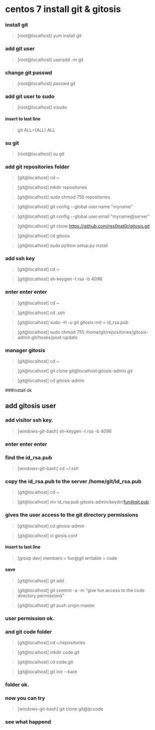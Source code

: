 # centos 7 install git & gitosis

### install git

>[root@localhost] yum install git


### add git user

>[root@localhost] useradd -m git

### change git passwd

>[root@localhost] passwd git

### add git user to sudo 

>[root@localhost] visudo

#### insert to last line
>git    ALL=(ALL)       ALL

### su git

>[root@localhost] su git

### add git repositories folder

>[git@localhost] cd ~

>[git@localhost] mkdir repositories

>[git@localhost] sudo chmod 755 repositories

>[git@localhost] git config --global user.name "myname" 

>[git@localhost] git config --global user.email "myname@server"

>[git@localhost] git clone https://github.com/res0nat0r/gitosis.git

>[git@localhost] cd gitosis 

>[git@localhost] sudo python setup.py install

### add ssh key

>[git@localhost] cd ~

>[git@localhost] sh-keygen -t rsa -b 4096  

### enter enter enter

>[git@localhost] cd ~

>[git@localhost] cd .ssh

>[git@localhost] sudo -H -u git gitosis-init < id_rsa.pub

>[git@localhost] sudo chmod 755 /home/git/repositories/gitosis-admin.git/hooks/post-update

### manager gitosis

>[git@localhost] cd ~ 

>[git@localhost] git clone git@localhost:gitosis-admin.git

>[git@localhost] cd gitosis-admin


###install ok

## add gitosis user

### add visitor ssh key.

>[windows-git-bash] sh-keygen -t rsa -b 4096

### enter enter enter

### find the id_rsa.pub

>[windows-git-bash] cd ~/.ssh


### copy the id_rsa.pub to the server /home/git/id_rsa.pub

>[git@localhost] cd ~


>[git@localhost]  mv id_rsa.pub gitosis-admin/keydir/fun@git.pub

### gives the user access to the git directory permissions

>[git@localhost] cd gitosis-admin

>[git@localhost] vi giosis.conf

#### insert to last line
 
> [group dev]
  members = fun@git
  writable = code
  
  
#### save 

>[git@localhost] git add .

>[git@localhost] git commit -a -m "give fun access to the code directory permissions"

>[git@localhost] git push origin master

### user permission ok.

### and git code folder

>[git@localhost] cd ~/repositories

>[git@localhost] mkdir code.git

>[git@localhost] cd code.git

>[git@localhost] git init --bare

### folder ok.


### now you can try

>[windows-git-bash] git clone git@Ip:code

### see what happend

















